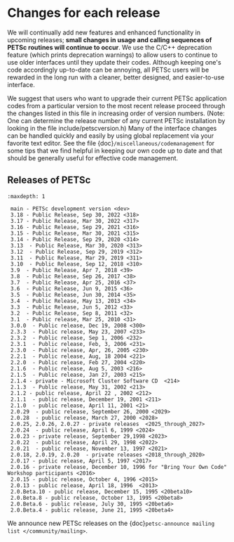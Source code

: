 # Changes for each release

We will continually add new features and enhanced functionality in
upcoming releases; **small changes in usage and calling sequences of
PETSc routines will continue to occur**. We use the C/C++ deprecation
feature (which prints deprecation warnings) to allow users to continue
to use older interfaces until they update their codes. Although keeping one's code
accordingly up-to-date can be annoying, all PETSc users will be
rewarded in the long run with a cleaner, better designed, and
easier-to-use interface.

We suggest that users who want to upgrade their current PETSc
application codes from a particular version to the most recent
release proceed through the changes listed in this file in increasing
order of version numbers. (Note: One can determine the release number
of any current PETSc installation by looking in the file
include/petscversion.h) Many of the interface changes can be handled
quickly and easily by using global replacement via your favorite text
editor. See the file
{doc}`/miscellaneous/codemanagement` for
some tips that we find helpful in keeping our own code up to date and
that should be generally useful for effective code management.

## Releases of PETSc

```{toctree}
:maxdepth: 1

 main - PETSc development version <dev>
 3.18 - Public Release, Sep 30, 2022 <318>
 3.17 - Public Release, Mar 30, 2022 <317>
 3.16 - Public Release, Sep 29, 2021 <316>
 3.15 - Public Release, Mar 30, 2021 <315>
 3.14 - Public Release, Sep 29, 2020 <314>
 3.13  - Public Release, Mar 30, 2020 <313>
 3.12  - Public Release, Sep 29, 2019 <312>
 3.11  - Public Release, Mar 29, 2019 <311>
 3.10  - Public Release, Sep 12, 2018 <310>
 3.9  - Public Release, Apr 7, 2018 <39>
 3.8  - Public Release, Sep 26, 2017 <38>
 3.7  - Public Release, Apr 25, 2016 <37>
 3.6  - Public Release, Jun 9, 2015 <36>
 3.5  - Public Release, Jun 30, 2014 <35>
 3.4  - Public Release, May 13, 2013 <34>
 3.3  - Public Release, Jun 5, 2012 <33>
 3.2  - Public Release, Sep 8, 2011 <32>
 3.1  - Public release, Mar 25, 2010 <31>
 3.0.0  - Public release, Dec 19, 2008 <300>
 2.3.3  - Public release, May 23, 2007 <233>
 2.3.2  - Public release, Sep 1, 2006 <232>
 2.3.1  - Public release, Feb, 3, 2006 <231>
 2.3.0  - Public release, Apr, 26, 2005 <230>
 2.2.1  - Public release, Aug, 18 2004 <221>
 2.2.0  - Public release, Feb 27, 2004 <220>
 2.1.6  - Public release, Aug 5, 2003 <216>
 2.1.5  - Public release, Jan 27, 2003 <215>
 2.1.4 - private - Microsoft Cluster Software CD  <214>
 2.1.3  - Public release, May 31, 2002 <213>
 2.1.2 - public release, April 22 , 2002 <212>
 2.1.1  - public release, December 19, 2001 <211>
 2.1.0  - public release, April 11, 2001 <21>
 2.0.29  - public release, September 26, 2000 <2029>
 2.0.28  - public release, March 27, 2000 <2028>
 2.0.25, 2.0.26, 2.0.27 - private releases  <2025_through_2027>
 2.0.24  - public release, April 6, 1999 <2024>
 2.0.23 - private release, September 29,1998 <2023>
 2.0.22  - public release, April 29, 1998 <2022>
 2.0.21  - public release, November 13, 1997 <2021>
 2.0.18, 2.0.19, 2.0.20  - private releases <2018_through_2020>
 2.0.17 - public release, April 5, 1997 <2017>
 2.0.16 - private release, December 10, 1996 for "Bring Your Own Code" Workshop participants <2016>
 2.0.15 - public release, October 4, 1996 <2015>
 2.0.13 - public release, April 18, 1996  <2013>
 2.0.Beta.10 - public release, December 15, 1995 <20beta10>
 2.0.Beta.8 - public release, October 13, 1995 <20beta8>
 2.0.Beta.6 - public release, July 30, 1995 <20beta6>
 2.0.Beta.4 - public release, June 21, 1995 <20beta4>
```

We announce new PETSc releases on the
{doc}`petsc-announce mailing list </community/mailing>`.
